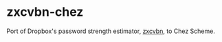 # zxcvbn-chez
Port of Dropbox's password strength estimator, [zxcvbn](https://github.com/dropbox/zxcvbn), to Chez Scheme.
